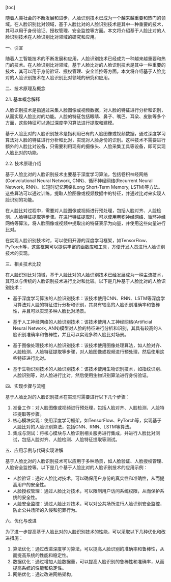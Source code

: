 
[toc]                    
                
                
随着人类社会的不断发展和进步，人脸识别技术已成为一个越来越重要和热门的领域。在人脸识别比对领域，基于人脸比对的人脸识别技术是其中一种重要的技术，其可以用于身份验证、授权管理、安全监控等方面。本文将介绍基于人脸比对的人脸识别技术在人脸识别比对领域的研究和应用。

一、引言

随着人工智能技术的不断发展和应用，人脸识别技术已经成为一种越来越重要和热门的技术。在人脸识别比对领域，基于人脸比对的人脸识别技术是其中一种重要的技术，其可以用于身份验证、授权管理、安全监控等方面。本文将介绍基于人脸比对的人脸识别技术在人脸识别比对领域的研究和应用。

二、技术原理及概念

2.1. 基本概念解释

人脸识别技术是指通过采集人脸图像或视频数据，对人脸的特征进行分析和识别，从而实现人脸比对的功能。人脸的特征包括眼睛、鼻子、嘴巴、耳朵、皮肤等多个方面，这些特征可以通过深度学习算法进行提取和建模。

基于人脸比对的人脸识别技术是指利用已有的人脸图像或视频数据，通过深度学习算法对人脸的特征进行分析和比对，实现对人脸身份的识别。这种技术不需要进行额外的人脸比对设备，只需要利用现有的摄像头、人脸采集工具等设备，即可实现人脸比对的功能。

2.2. 技术原理介绍

基于人脸比对的人脸识别技术主要基于深度学习算法，包括卷积神经网络(Convolutional Neural Network, CNN)、循环神经网络(Recurrent Neural Network, RNN)、长短时记忆网络(Long Short-Term Memory, LSTM)等方法。这些算法可以通过训练，提取人脸图像或视频数据中的特征，并通过比对来实现人脸识别的功能。

在人脸比对过程中，需要对人脸图像或视频进行预处理，包括人脸对齐、人脸检测、人脸特征提取等步骤。在进行特征提取时，可以使用卷积神经网络、循环神经网络等算法，将人脸图像或视频中提取出的特征表示为向量，并使用这些向量进行比对。

在实现人脸识别技术时，可以使用开源的深度学习框架，如TensorFlow、PyTorch等，这些框架可以提供丰富的函数库和工具，方便开发人员进行人脸识别技术的实现。

三、相关技术比较

在人脸识别比对领域，基于人脸比对的人脸识别技术已经发展成为一种主流技术，其可以与传统的人脸识别技术进行比对和比较。以下是几种基于人脸比对的人脸识别技术：

- 基于深度学习算法的人脸识别技术：该技术使用CNN、RNN、LSTM等深度学习算法对人脸的特征进行分析和识别，其具有较高的人脸识别准确率和鲁棒性，并且可以实现多种人脸比对场景。

- 基于人工神经网络的人脸识别技术：该技术使用人工神经网络(Artificial Neural Network, ANN)模型对人脸的特征进行分析和识别，其具有较高的人脸识别准确率和鲁棒性，并且可以实现多种人脸比对场景。

- 基于图像处理技术的人脸识别技术：该技术使用图像处理算法，如人脸对齐、人脸检测、人脸特征提取等步骤，对人脸图像或视频进行预处理，然后使用这些特征进行比对。

- 基于生物识别技术的人脸识别技术：该技术使用生物识别技术，如指纹识别、人脸识别等，对人脸进行比对，然后使用生物识别算法进行身份验证。

四、实现步骤与流程

基于人脸比对的人脸识别技术在实现时需要进行以下几个步骤：

1. 准备工作：对人脸图像或视频进行预处理，包括人脸对齐、人脸检测、人脸特征提取等步骤。
2. 核心模块实现：使用深度学习框架，如TensorFlow、PyTorch等，实现基于人脸比对的人脸识别算法，包括CNN、RNN、LSTM等算法。
3. 集成与测试：将核心模块与人脸识别相关服务进行集成，并进行人脸比对测试，包括人脸对齐、人脸检测、人脸特征提取等测试。

五、应用示例与代码实现讲解

基于人脸比对的人脸识别技术可以应用于多种场景，如人脸验证、人脸授权管理、人脸安全监控等。以下是几个基于人脸比对的人脸识别技术的应用示例：

- 人脸验证：通过人脸比对技术，可以确保用户身份的真实性和准确性，从而提高用户的安全性。
- 人脸授权管理：通过人脸比对技术，可以限制用户访问系统权限，从而保护系统的安全性。
- 人脸安全监控：通过人脸比对技术，可以对公共场所进行人脸识别安全监控，防止公共场所的入侵和犯罪行为。

六、优化与改进

为了进一步提高基于人脸比对的人脸识别技术的性能，可以采取以下几种优化和改进措施：

1. 算法优化：通过改进深度学习算法，可以提高人脸识别的准确率和鲁棒性，从而提高系统的性能和稳定性。
2. 数据优化：通过增加人脸数据量，可以提高人脸识别的鲁棒性和准确率，从而提高系统的性能和稳定性。
3. 网络优化：通过改进网络架构，

